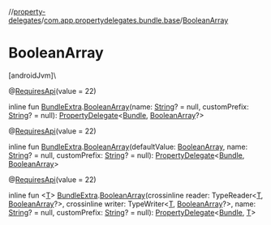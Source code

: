 //[property-delegates](../../index.md)/[com.app.propertydelegates.bundle.base](index.md)/[BooleanArray](-boolean-array.md)

# BooleanArray

[androidJvm]\

@[RequiresApi](https://developer.android.com/reference/kotlin/androidx/annotation/RequiresApi.html)(value = 22)

inline fun [BundleExtra](../com.app.propertydelegates.bundle/-bundle-extra/index.md).[BooleanArray](-boolean-array.md)(name: [String](https://kotlinlang.org/api/latest/jvm/stdlib/kotlin/-string/index.html)? = null, customPrefix: [String](https://kotlinlang.org/api/latest/jvm/stdlib/kotlin/-string/index.html)? = null): [PropertyDelegate](../com.app.propertydelegates/-property-delegate/index.md)<[Bundle](https://developer.android.com/reference/kotlin/android/os/Bundle.html), [BooleanArray](https://kotlinlang.org/api/latest/jvm/stdlib/kotlin/-boolean-array/index.html)?>

@[RequiresApi](https://developer.android.com/reference/kotlin/androidx/annotation/RequiresApi.html)(value = 22)

inline fun [BundleExtra](../com.app.propertydelegates.bundle/-bundle-extra/index.md).[BooleanArray](-boolean-array.md)(defaultValue: [BooleanArray](https://kotlinlang.org/api/latest/jvm/stdlib/kotlin/-boolean-array/index.html), name: [String](https://kotlinlang.org/api/latest/jvm/stdlib/kotlin/-string/index.html)? = null, customPrefix: [String](https://kotlinlang.org/api/latest/jvm/stdlib/kotlin/-string/index.html)? = null): [PropertyDelegate](../com.app.propertydelegates/-property-delegate/index.md)<[Bundle](https://developer.android.com/reference/kotlin/android/os/Bundle.html), [BooleanArray](https://kotlinlang.org/api/latest/jvm/stdlib/kotlin/-boolean-array/index.html)>

@[RequiresApi](https://developer.android.com/reference/kotlin/androidx/annotation/RequiresApi.html)(value = 22)

inline fun <[T](-boolean-array.md)> [BundleExtra](../com.app.propertydelegates.bundle/-bundle-extra/index.md).[BooleanArray](-boolean-array.md)(crossinline reader: TypeReader<[T](-boolean-array.md), [BooleanArray](https://kotlinlang.org/api/latest/jvm/stdlib/kotlin/-boolean-array/index.html)?>, crossinline writer: TypeWriter<[T](-boolean-array.md), [BooleanArray](https://kotlinlang.org/api/latest/jvm/stdlib/kotlin/-boolean-array/index.html)?>, name: [String](https://kotlinlang.org/api/latest/jvm/stdlib/kotlin/-string/index.html)? = null, customPrefix: [String](https://kotlinlang.org/api/latest/jvm/stdlib/kotlin/-string/index.html)? = null): [PropertyDelegate](../com.app.propertydelegates/-property-delegate/index.md)<[Bundle](https://developer.android.com/reference/kotlin/android/os/Bundle.html), [T](-boolean-array.md)>
